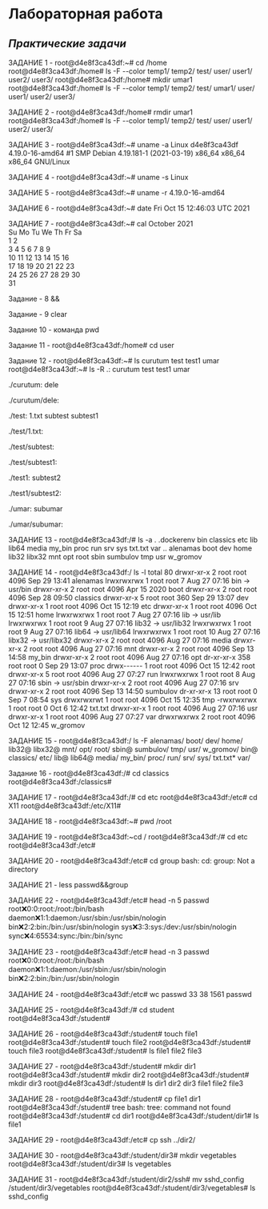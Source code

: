 # Лабораторная работа
## *Практические задачи* 

ЗАДАНИЕ 1 - root@d4e8f3ca43df:~# cd /home
root@d4e8f3ca43df:/home# ls -F --color 
temp1/  temp2/  test/  user/  user1/  user2/  user3/
root@d4e8f3ca43df:/home# mkdir umar1
root@d4e8f3ca43df:/home# ls -F --color
temp1/  temp2/  test/  umar1/  user/  user1/  user2/  user3/

ЗАДАНИЕ 2 - root@d4e8f3ca43df:/home# rmdir umar1
root@d4e8f3ca43df:/home# ls -F --color
temp1/  temp2/  test/  user/  user1/  user2/  user3/

ЗАДАНИЕ 3 - root@d4e8f3ca43df:~# uname -a
Linux d4e8f3ca43df 4.19.0-16-amd64 #1 SMP Debian 4.19.181-1 (2021-03-19) x86_64 x86_64 x86_64 GNU/Linux

ЗАДАНИЕ 4 - root@d4e8f3ca43df:~# uname -s
Linux

ЗАДАНИЕ 5 - root@d4e8f3ca43df:~# uname -r
4.19.0-16-amd64

ЗАДАНИЕ 6 - root@d4e8f3ca43df:~# date
Fri Oct 15 12:46:03 UTC 2021

ЗАДАНИЕ 7 - root@d4e8f3ca43df:~# cal
    October 2021      
Su Mo Tu We Th Fr Sa  
                1  2  
 3  4  5  6  7  8  9  
10 11 12 13 14 15 16  
17 18 19 20 21 22 23  
24 25 26 27 28 29 30  
31                  

Задание - 8 &&

Задание - 9 clear

Задание 10 - команда pwd

Задание 11 - root@d4e8f3ca43df:/home# cd user

Задание 12 - root@d4e8f3ca43df:~# ls
curutum  test  test1  umar
root@d4e8f3ca43df:~# ls -R
.:
curutum  test  test1  umar

./curutum:
dele

./curutum/dele:

./test:
1.txt  subtest  subtest1

./test/1.txt:

./test/subtest:

./test/subtest1:

./test1:
subtest2

./test1/subtest2:

./umar:
subumar

./umar/subumar:

ЗАДАНИЕ 13 - root@d4e8f3ca43df:/# ls -a
.   .dockerenv  bin   classics  etc   lib    lib64   media  my_bin  proc  run   srv       sys  txt.txt  var
..  alenamas    boot  dev       home  lib32  libx32  mnt    opt     root  sbin  sumbulov  tmp  usr      w_gromov

ЗАДАНИЕ 14 - root@d4e8f3ca43df:/ ls -l
total 80
drwxr-xr-x   2 root root 4096 Sep 29 13:41 alenamas
lrwxrwxrwx   1 root root    7 Aug 27 07:16 bin -> usr/bin
drwxr-xr-x   2 root root 4096 Apr 15  2020 boot
drwxr-xr-x   2 root root 4096 Sep 28 09:50 classics
drwxr-xr-x   5 root root  360 Sep 29 13:07 dev
drwxr-xr-x   1 root root 4096 Oct 15 12:19 etc
drwxr-xr-x   1 root root 4096 Oct 15 12:51 home
lrwxrwxrwx   1 root root    7 Aug 27 07:16 lib -> usr/lib
lrwxrwxrwx   1 root root    9 Aug 27 07:16 lib32 -> usr/lib32
lrwxrwxrwx   1 root root    9 Aug 27 07:16 lib64 -> usr/lib64
lrwxrwxrwx   1 root root   10 Aug 27 07:16 libx32 -> usr/libx32
drwxr-xr-x   2 root root 4096 Aug 27 07:16 media
drwxr-xr-x   2 root root 4096 Aug 27 07:16 mnt
drwxr-xr-x   2 root root 4096 Sep 13 14:58 my_bin
drwxr-xr-x   2 root root 4096 Aug 27 07:16 opt
dr-xr-xr-x 358 root root    0 Sep 29 13:07 proc
drwx------   1 root root 4096 Oct 15 12:42 root
drwxr-xr-x   5 root root 4096 Aug 27 07:27 run
lrwxrwxrwx   1 root root    8 Aug 27 07:16 sbin -> usr/sbin
drwxr-xr-x   2 root root 4096 Aug 27 07:16 srv
drwxr-xr-x   2 root root 4096 Sep 13 14:50 sumbulov
dr-xr-xr-x  13 root root    0 Sep  7 08:54 sys
drwxrwxrwt   1 root root 4096 Oct 15 12:35 tmp
-rwxrwxrwx   1 root root    0 Oct  6 12:42 txt.txt
drwxr-xr-x   1 root root 4096 Aug 27 07:16 usr
drwxr-xr-x   1 root root 4096 Aug 27 07:27 var
drwxrwxrwx   2 root root 4096 Oct 12 12:45 w_gromov

ЗАДАНИЕ 15 - root@d4e8f3ca43df:/ ls -F
alenamas/  boot/      dev/  home/  lib32@  libx32@  mnt/     opt/   root/  sbin@  sumbulov/  tmp/      usr/  w_gromov/
bin@       classics/  etc/  lib@   lib64@  media/   my_bin/  proc/  run/   srv/   sys/       txt.txt*  var/

Задание 16 - root@d4e8f3ca43df:/# cd classics
root@d4e8f3ca43df:/classics# 

ЗАДАНИЕ 17 - root@d4e8f3ca43df:/# cd etc
root@d4e8f3ca43df:/etc# cd X11
root@d4e8f3ca43df:/etc/X11# 

ЗАДАНИЕ 18 - root@d4e8f3ca43df:~# pwd
/root

ЗАДАНИЕ 19 - root@d4e8f3ca43df:~cd /
root@d4e8f3ca43df:/# cd etc
root@d4e8f3ca43df:/etc#

ЗАДАНИЕ 20 - root@d4e8f3ca43df:/etc# cd group
bash: cd: group: Not a directory

ЗАДАНИЕ 21 - less passwd&&group

ЗАДАНИЕ 22 - root@d4e8f3ca43df:/etc# head -n 5 passwd
root:x:0:0:root:/root:/bin/bash
daemon:x:1:1:daemon:/usr/sbin:/usr/sbin/nologin
bin:x:2:2:bin:/bin:/usr/sbin/nologin
sys:x:3:3:sys:/dev:/usr/sbin/nologin
sync:x:4:65534:sync:/bin:/bin/sync

ЗАДАНИЕ 23 - root@d4e8f3ca43df:/etc# head -n 3 passwd
root:x:0:0:root:/root:/bin/bash
daemon:x:1:1:daemon:/usr/sbin:/usr/sbin/nologin
bin:x:2:2:bin:/bin:/usr/sbin/nologin

ЗАДАНИЕ 24 - root@d4e8f3ca43df:/etc# wc passwd
  33   38 1561 passwd
  
ЗАДАНИЕ 25 - root@d4e8f3ca43df:/# cd student
root@d4e8f3ca43df:/student#

ЗАДАНИЕ 26 - root@d4e8f3ca43df:/student# touch file1
root@d4e8f3ca43df:/student# touch file2
root@d4e8f3ca43df:/student# touch file3
root@d4e8f3ca43df:/student# ls
file1  file2  file3

ЗАДАНИЕ 27 - root@d4e8f3ca43df:/student# mkdir dir1
root@d4e8f3ca43df:/student# mkdir dir2
root@d4e8f3ca43df:/student# mkdir dir3
root@d4e8f3ca43df:/student# ls
dir1  dir2  dir3  file1  file2  file3

ЗАДАНИЕ 28 - root@d4e8f3ca43df:/student# cp file1 dir1
root@d4e8f3ca43df:/student# tree
bash: tree: command not found
root@d4e8f3ca43df:/student# cd dir1
root@d4e8f3ca43df:/student/dir1# ls
file1

ЗАДАНИЕ 29 - root@d4e8f3ca43df:/etc# cp ssh ../dir2/

ЗАДАНИЕ 30 - root@d4e8f3ca43df:/student/dir3# mkdir vegetables 
root@d4e8f3ca43df:/student/dir3# ls
vegetables

ЗАДАНИЕ 31 - root@d4e8f3ca43df:/student/dir2/ssh# mv sshd_config /student/dir3/vegetables
root@d4e8f3ca43df:/student/dir3/vegetables# ls 
sshd_config
